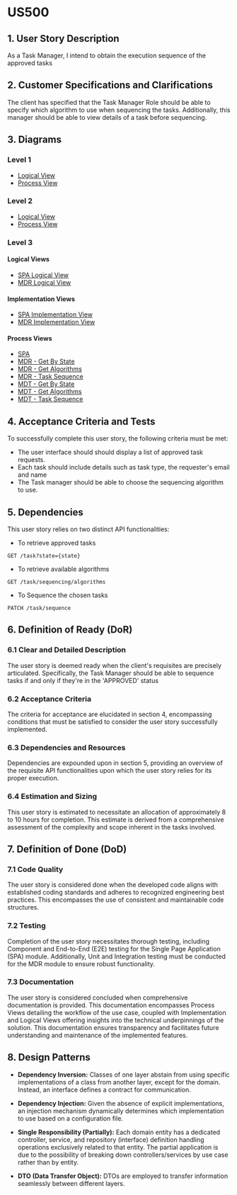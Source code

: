 # US500

## 1. User Story Description

As a Task Manager, I intend to obtain the execution sequence of the approved tasks

## 2. Customer Specifications and Clarifications

The client has specified that the Task Manager Role should be able to specify which algorithm to use when sequencing the tasks.
Additionally, this manager should be able to view details of a task before sequencing.

## 3. Diagrams

### Level 1

-   [Logical View](../general-purpose/level1/logical-view.svg)
-   [Process View](./level1/process-view.svg)

### Level 2

-   [Logical View](../general-purpose/level2/logical-view.svg)
-   [Process View ](./level2/process-view.svg)

### Level 3

#### Logical Views

-   [SPA Logical View](../general-purpose/level3/ui-logical-view.svg)
-   [MDR Logical View](../general-purpose/level3/mdr-logical-view.svg)

#### Implementation Views

-   [SPA Implementation View](../general-purpose/level3/ui-implementation-view.svg)
-   [MDR Implementation View](../general-purpose/level3/mdr-implementation-view.svg)

#### Process Views

- [SPA](./level3/process-view-spa.svg)
- [MDR - Get By State](../us480/level3/process-view-mdr.svg)
- [MDR - Get Algorithms](./level3/process-view-mdr-getAlgorithms.svg)
- [MDR - Task Sequence](./level3/process-view-mdr-sequence.svg)
- [MDT - Get By State](./level3/process-view-mdt-getByState.svg)
- [MDT - Get Algorithms](./level3/process-view-mdt-getAlgorithms.svg)
- [MDT - Task Sequence](./level3/process-view-mdt-sequence.svg)

## 4. Acceptance Criteria and Tests

To successfully complete this user story, the following criteria must be met:

-   The user interface should should display a list of approved task requests.
-   Each task should include details such as task type, the requester's email and name
-   The Task manager should be able to choose the sequencing algorithm to use.

## 5. Dependencies

This user story relies on two distinct API functionalities:

-   To retrieve approved tasks

```
GET /task?state={state}
```

-   To retrieve available algorithms

```
GET /task/sequencing/algorithms
```

- To Sequence the chosen tasks
```
PATCH /task/sequence
```


## 6. Definition of Ready (DoR)

### 6.1 Clear and Detailed Description

The user story is deemed ready when the client's requisites are precisely articulated.
Specifically, the Task Manager should be able to sequence tasks if and only if they're in the 'APPROVED' status

### 6.2 Acceptance Criteria

The criteria for acceptance are elucidated in section 4, encompassing conditions that must be
satisfied to consider the user story successfully implemented.

### 6.3 Dependencies and Resources

Dependencies are expounded upon in section 5, providing an overview of the requisite API functionalities
upon which the user story relies for its proper execution.

### 6.4 Estimation and Sizing

This user story is estimated to necessitate an allocation of approximately 8 to 10 hours for completion.
This estimate is derived from a comprehensive assessment of the complexity and scope inherent in the
tasks involved.

## 7. Definition of Done (DoD)

### 7.1 Code Quality

The user story is considered done when the developed code aligns with established coding standards
and adheres to recognized engineering best practices. This encompasses the use of consistent and
maintainable code structures.

### 7.2 Testing

Completion of the user story necessitates thorough testing, including Component and End-to-End (E2E)
testing for the Single Page Application (SPA) module. Additionally, Unit and Integration testing must be
conducted for the MDR module to ensure robust functionality.

### 7.3 Documentation

The user story is considered concluded when comprehensive documentation is provided. This
documentation encompasses Process Views detailing the workflow of the use case, coupled with
Implementation and Logical Views offering insights into the technical underpinnings of the solution.
This documentation ensures transparency and facilitates future understanding and maintenance of
the implemented features.

## 8. Design Patterns

-   **Dependency Inversion:** Classes of one layer abstain from using specific implementations of a class from another layer, except for the domain. Instead, an interface defines a contract for communication.

-   **Dependency Injection:** Given the absence of explicit implementations, an injection mechanism dynamically determines which implementation to use based on a configuration file.

-   **Single Responsibility (Partially):** Each domain entity has a dedicated controller, service, and repository (interface) definition handling operations exclusively related to that entity. The partial application is due to the possibility of breaking down controllers/services by use case rather than by entity.

-   **DTO (Data Transfer Object):** DTOs are employed to transfer information seamlessly between different layers.
